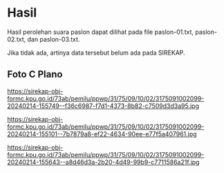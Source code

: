 # Hasil

Hasil perolehan suara paslon dapat dilihat pada file paslon-01.txt, paslon-02.txt, dan paslon-03.txt.

Jika tidak ada, artinya data tersebut belum ada pada SIREKAP.

## Foto C Plano

https://sirekap-obj-formc.kpu.go.id/73ab/pemilu/ppwp/31/75/09/10/02/3175091002099-20240214-155749--f36c6987-f7d1-4373-8b82-c7509d3d3a95.jpg

https://sirekap-obj-formc.kpu.go.id/73ab/pemilu/ppwp/31/75/09/10/02/3175091002099-20240214-155101--7b7879a8-ef22-4634-90ee-e77f5a407961.jpg

https://sirekap-obj-formc.kpu.go.id/73ab/pemilu/ppwp/31/75/09/10/02/3175091002099-20240214-155643--a8d46d3a-2b20-4d49-99b9-c7711586a21f.jpg
